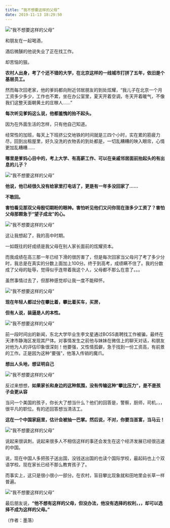 ```yaml
---
title: “我不想要这样的父母”
date: 2019-11-13 18:29:50
---
```


 ![“我不想要这样的父母”](http://p3.pstatp.com/large/3a000000e2eb11ca576e)

 和朋友在一起喝酒，

 酒后微醺的他说失业了正在找工作。

 却苦恼的狠。

 **农村人出身，考了个还不错的大学，在北京这样的一线城市打拼了五年，依旧是个基层员工。**

 然而每次回老家，他的爹妈都向附近邻居朋友的到处炫耀，“我儿子在北京一个月工资多少多少，工作也不累，坐在办公室里，夏天开着空调，冬天开着暖气，不像我们这整天面朝黄土的庄稼人......”

 **每次听见爹妈这么说，他都羞愧的抬不起头。**

 因为在外面生活的怎样，只有他自己知道。

 经常性的加班，每天上下班挤公交地铁的时间就是三四个小时，实在累的筋疲力尽，回到出租屋里，好久没洗的衣物丢的到处都是，一切乱糟糟的映入眼帘，心情更加乱糟糟......

 **哪里是爹妈心目中的，考上大学、有高薪工作、可以在亲戚邻居面前抬起头的有出息的儿子？**

 ![“我不想要这样的父母”](http://p3.pstatp.com/large/39fd00044c518ecde19b)

 **他说，他已经很久没有给家里打电话了，更是有一年多没回家了......**

 **不敢回。**

 **害怕看见那双父母殷切期盼的眼神。害怕听见他们又问你现在涨多少工资了？害怕父母那颗急于“望子成龙”的心。**

 ![“我不想要这样的父母”](http://p1.pstatp.com/large/39fe00043ea80dcac189)

 这让我想起了，我的高中时期。

 一如既往的好成绩是我父母在别人家长面前的炫耀资本。

 而我成绩在高三那一年已经下滑的很厉害了，但是每次回家当父母问了考了多少分时，我总是在真实的分数上面加上100分。终于到高考，成绩瞒不住了。我的分数成了父母的耻辱，觉得似乎连带着我这个人，父母都不那么在意了。。。

 虽然事情过去了，但那种感觉却让我一度不能释怀。

 ![“我不想要这样的父母”](http://p1.pstatp.com/large/39ff0000fbdaadf6387b)

 **现在年轻人都过分在攀比着，攀比着买车，买房，**

 **但有人说，装逼是人的本性。**

 ![“我不想要这样的父母”](http://p3.pstatp.com/large/39fa0000f51d87ea3338)

 前一段时间出的新闻，东北大学毕业生李文星通过BOSS直聘找工作被骗，最终在天津市静海区发现其尸体。对事情发生之前他与妹妹在微信上的聊天对话，和朋友对他为人的评估印象很深刻！他要强，又性情孤僻，急于找到一份工资高，有前景的工作。正是因为这种“要强”，他落入传销的魔爪。

 **想出人头地，想证明自己**

 ![“我不想要这样的父母”](http://p3.pstatp.com/large/39fe000441a5e542fa33)

 反过来想想，**如果家长和身边的这种氛围，没有传输这种“攀比压力”，是不是孩子会更从容**

 当问一个美国的孩子，你长大了想当什么？他们的回答是，警察，厨师，司机，，，很平凡的职位。有的还回答想当清洁工。

 **这在一个中国家庭里，估计会被抽一巴掌。然后说，不对，你要当首富，当马云！**

 ![“我不想要这样的父母”](http://p3.pstatp.com/large/3a020000d355c984d4cd)

 说起来很讽刺，说起来很多人不相信这样的事还会发生在这个经济发展已经很迅速的中国。

 说，现在中国人多把孩子送出国，没钱送出国的也读个国际学校，最起码也上个双语学校。现在家长已经不那么教育孩子了。

 而事实上，这只是很小很小一部分。在农村，盲目攀比现象就和田地里会长草一样普遍。

 ![“我不想要这样的父母”](http://p3.pstatp.com/large/39fe00044341f5830a42)

 最后朋友说，**“他不想有这样的父母，但没办法，他没有选择的权利，，，却可以选择不成为这样的父母。”**

 （作者：墨落）
